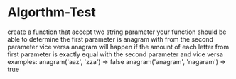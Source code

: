 # Algorthm-Test

create a function that accept two string parameter
your function should be able to determine the first parameter is anagram with from the second parameter vice versa
anagram will happen if the amount of each letter from first parameter is exactly equal with the second parameter and vice versa
examples:
anagram('aaz', 'zza') => false
anagram('anagram', 'nagaram') => true